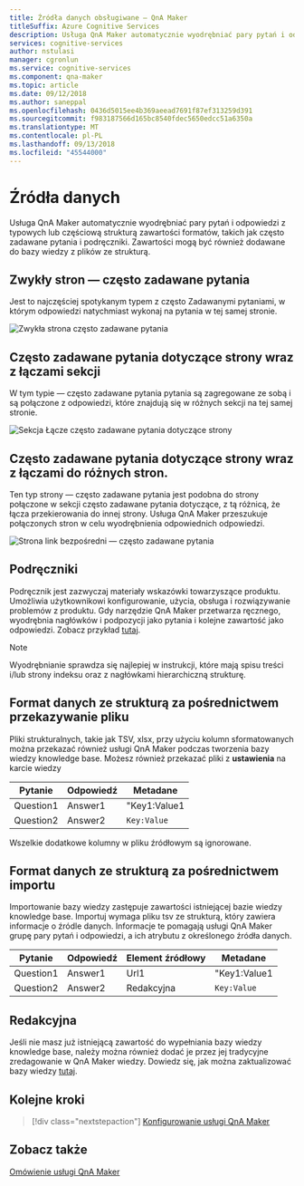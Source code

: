 ```yaml
---
title: Źródła danych obsługiwane — QnA Maker
titleSuffix: Azure Cognitive Services
description: Usługa QnA Maker automatycznie wyodrębniać pary pytań i odpowiedzi z typowych lub częściową strukturą zawartości formatów, takich jak często zadawane pytania i podręczniki. Zawartości mogą być również dodawane do bazy wiedzy z plików ze strukturą.
services: cognitive-services
author: nstulasi
manager: cgronlun
ms.service: cognitive-services
ms.component: qna-maker
ms.topic: article
ms.date: 09/12/2018
ms.author: saneppal
ms.openlocfilehash: 0436d5015ee4b369aeead7691f87ef313259d391
ms.sourcegitcommit: f983187566d165bc8540fdec5650edcc51a6350a
ms.translationtype: MT
ms.contentlocale: pl-PL
ms.lasthandoff: 09/13/2018
ms.locfileid: "45544000"
---
```

# <a name="data-sources"></a>Źródła danych 
Usługa QnA Maker automatycznie wyodrębniać pary pytań i odpowiedzi z typowych lub częściową strukturą zawartości formatów, takich jak często zadawane pytania i podręczniki. Zawartości mogą być również dodawane do bazy wiedzy z plików ze strukturą.

## <a name="plain-faq-pages"></a>Zwykły stron — często zadawane pytania
Jest to najczęściej spotykanym typem z często Zadawanymi pytaniami, w którym odpowiedzi natychmiast wykonaj na pytania w tej samej stronie. 

![Zwykła strona często zadawane pytania](../media/qnamaker-concepts-datasources/plain-faq.png) 

 

## <a name="faq-pages-with-section-links"></a>Często zadawane pytania dotyczące strony wraz z łączami sekcji 
W tym typie — często zadawane pytania pytania są zagregowane ze sobą i są połączone z odpowiedzi, które znajdują się w różnych sekcji na tej samej stronie.

 ![Sekcja Łącze często zadawane pytania dotyczące strony](../media/qnamaker-concepts-datasources/sectionlink-faq.png) 


## <a name="faq-pages-with-links-to-different-pages"></a>Często zadawane pytania dotyczące strony wraz z łączami do różnych stron. 
Ten typ strony — często zadawane pytania jest podobna do strony połączone w sekcji często zadawane pytania dotyczące, z tą różnicą, że łącza przekierowania do innej strony. Usługa QnA Maker przeszukuje połączonych stron w celu wyodrębnienia odpowiednich odpowiedzi.

 ![Strona link bezpośredni — często zadawane pytania](../media/qnamaker-concepts-datasources/deeplink-faq.png) 


## <a name="product-manuals"></a>Podręczniki

Podręcznik jest zazwyczaj materiały wskazówki towarzyszące produktu. Umożliwia użytkownikowi konfigurowanie, użycia, obsługa i rozwiązywanie problemów z produktu. Gdy narzędzie QnA Maker przetwarza ręcznego, wyodrębnia nagłówków i podpozycji jako pytania i kolejne zawartość jako odpowiedzi. Zobacz przykład [tutaj](http://download.microsoft.com/download/2/9/B/29B20383-302C-4517-A006-B0186F04BE28/surface-pro-4-user-guide-EN.pdf).

> [!NOTE]
> Wyodrębnianie sprawdza się najlepiej w instrukcji, które mają spisu treści i/lub strony indeksu oraz z nagłówkami hierarchiczną strukturę.


## <a name="structured-data-format-through-file-upload"></a>Format danych ze strukturą za pośrednictwem przekazywanie pliku

Pliki strukturalnych, takie jak TSV, xlsx, przy użyciu kolumn sformatowanych można przekazać również usługi QnA Maker podczas tworzenia bazy wiedzy knowledge base. Możesz również przekazać pliki z **ustawienia** na karcie wiedzy

| Pytanie  | Odpowiedź  | Metadane                |
|-----------|---------|-------------------------|
| Question1 | Answer1 | "Key1:Value1|Key2:Value2 " |
| Question2 | Answer2 |      `Key:Value`           |
Wszelkie dodatkowe kolumny w pliku źródłowym są ignorowane.

## <a name="structured-data-format-through-import"></a>Format danych ze strukturą za pośrednictwem importu
Importowanie bazy wiedzy zastępuje zawartości istniejącej bazie wiedzy knowledge base. Importuj wymaga pliku tsv ze strukturą, który zawiera informacje o źródle danych. Informacje te pomagają usługi QnA Maker grupę pary pytań i odpowiedzi, a ich atrybutu z określonego źródła danych.

| Pytanie  | Odpowiedź  | Element źródłowy| Metadane                |
|-----------|---------|----|---------------------|
| Question1 | Answer1 | Url1|"Key1:Value1|Key2:Value2 " |
| Question2 | Answer2 | Redakcyjna|    `Key:Value`       |

## <a name="editorial"></a>Redakcyjna
Jeśli nie masz już istniejącą zawartość do wypełniania bazy wiedzy knowledge base, należy można również dodać je przez jej tradycyjne zredagowanie w QnA Maker wiedzy. Dowiedz się, jak można zaktualizować bazy wiedzy [tutaj](../How-To/edit-knowledge-base.md).

## <a name="next-steps"></a>Kolejne kroki

> [!div class="nextstepaction"]
> [Konfigurowanie usługi QnA Maker](../How-To/set-up-qnamaker-service-azure.md)

## <a name="see-also"></a>Zobacz także 

[Omówienie usługi QnA Maker](../Overview/overview.md)
